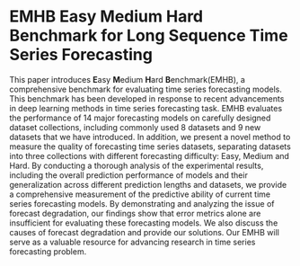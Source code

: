 # EMHB Easy Medium Hard Benchmark for Long Sequence Time Series Forecasting
 
This paper introduces **E**asy **M**edium **H**ard **B**enchmark(EMHB), a comprehensive benchmark for evaluating time series forecasting models. This benchmark has been developed in response to recent advancements in deep learning methods in time series forecasting task. EMHB evaluates the performance of 14 major forecasting models on carefully designed dataset collections, including commonly used 8 datasets and 9 new datasets that we have introduced. In addition, we present a novel method to measure the quality of forecasting time series datasets, separating datasets into three collections with different forecasting difficulty: Easy, Medium and Hard. By conducting a thorough analysis of the experimental results, including the overall prediction performance of models and their generalization across different prediction lengths and datasets, we provide a comprehensive measurement of the predictive ability of current time series forecasting models. By demonstrating and analyzing the issue of forecast degradation, our findings show that error metrics alone are insufficient for evaluating these forecasting models. We also discuss the causes of forecast degradation and provide our solutions. Our EMHB will serve as a valuable resource for advancing research in time series forecasting problem.
